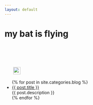 ```yaml
---
layout: default
---
```


<body>
  <div class="index-wrapper">
    <div class="aside">
        <div class="info-card">
        <h1>my bat is flying</h1>
        <h1>
          <img src="https://img.shields.io/badge/license-Apache%202-4EB1BA.svg" alt="" />
          <img src="https://maven-badges.herokuapp.com/maven-central/com.github.limeng32/mybatis.flying/badge.svg" alt="" />
         </h1>
        <a href="https://github.com/limeng32/mybatis.flying/" target="_blank"><img src="https://cdn2.iconfinder.com/data/icons/social-icons-33/128/Github-32.png" alt="" width="24"/></a>
      </div>
      <div id="particles-js">
      </div>
    </div>
    <div class="index-content">
      <ul class="artical-list">
        {% for post in site.categories.blog %}
        <li>
          <a href="{{ site.url }}{{ post.url }}" class="title">{{ post.title }}</a>
          <div class="title-desc">{{ post.description }}</div>
        </li>
        {% endfor %}
      </ul>
    </div>
  </div>
</body>
